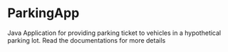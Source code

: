 # ParkingApp
Java Application for providing parking ticket to vehicles in a hypothetical parking lot. Read the documentations for more details
